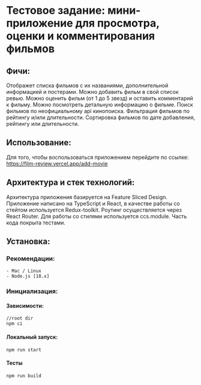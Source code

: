# Тестовое задание: мини-приложение для просмотра, оценки и комментирования фильмов

## Фичи:
  Отображет списка фильмов с их названиями, дополнительной информацией и постерами.
  Можно добавить фильм в свой список ревью.
  Можно оценить фильм (от 1 до 5 звезд) и оставить комментарий к фильму.
  Можно посмотреть детальную информацию о фильме.
  Поиск фильмов по неофициальному api кинопоиска.
  Фильтрация фильмов по рейтингу и/или длительности.
  Сортировка фильмов по дате добавления, рейтингу или длительности.

## Использование:
  Для того, чтобы воспользоваться приложением перейдите по ссылке: https://film-review.vercel.app/add-movie

## Архитектура и стек технологий:
  Архитектура приложения базируется на Feature Sliced Design. Приложение написано на TypeScript и React, в качестве работы со стейтом используется Redux-toolkit. Роутинг осуществляется через React Router. Для работы со стилями используется ccs.module. Часть кода покрыта тестами. 

## Установка:

  ### Рекомендации:
    - Mac / Linux
    - Node.js [18.x]

  ### Инициализация:
  #### Зависимости:
    //root dir
    npm ci
  #### Локальный запуск:
    npm run start
  #### Тесты
    npm run build